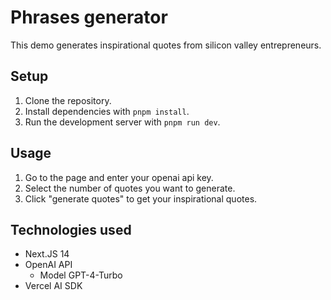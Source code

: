 # Phrases generator

This demo generates inspirational quotes from silicon valley entrepreneurs.

## Setup

1. Clone the repository.
2. Install dependencies with `pnpm install`.
3. Run the development server with `pnpm run dev`.

## Usage

1. Go to the page and enter your openai api key.
2. Select the number of quotes you want to generate.
3. Click "generate quotes" to get your inspirational quotes.

## Technologies used 

- Next.JS 14
- OpenAI API
  - Model GPT-4-Turbo 
- Vercel AI SDK
